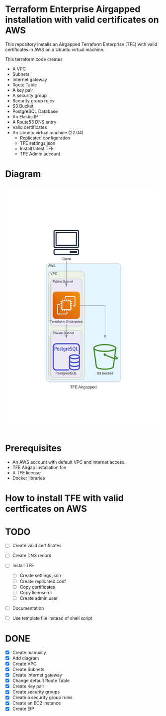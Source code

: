 # Terraform Enterprise Airgapped installation with valid certificates on AWS  
This repository installs an Airgapped Terraform Enterprise (TFE) with valid certificates in AWS on a Ubuntu virtual machine.  

This terraform code creates
- A VPC
- Subnets
- Internet gateway
- Route Table
- A key pair
- A security group
- Security group rules
- S3 Bucket
- PostgreSQL Database
- An Elastic IP
- A Route53 DNS entry
- Valid certificates
- An Ubuntu virtual machine (22.04)
  - Replicated configuration
  - TFE settings json
  - Install latest TFE
  - TFE Admin account

# Diagram
![](diagram/tfe_airgapped.png)

# Prerequisites
 - An AWS account with default VPC and internet access.
 - TFE Airgap installation file
 - A TFE license
 - Docker libraries

# How to install TFE with valid certficates on AWS


# TODO
- [ ] Create valid certificates
- [ ] Create DNS record
- [ ] Install TFE 
  - [ ] Create settings.json
  - [ ] Create replicated.conf
  - [ ] Copy certificates
  - [ ] Copy license.rli
  - [ ] Create admin user
- [ ] Documentation
- [ ] Use template file instead of shell script


# DONE
- [x] Create manually
- [x] Add diagram
- [x] Create VPC
- [x] Create Subnets
- [x] Create Internet gateway
- [x] Change default Route Table
- [x] Create Key pair
- [x] Create security groups
- [x] Create a security group rules
- [x] Create an EC2 instance
- [x] Create EIP